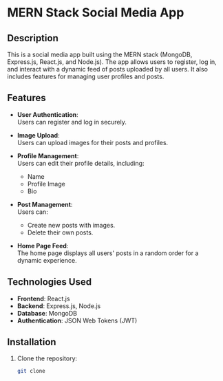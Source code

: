 # MERN Stack Social Media App

## Description
This is a social media app built using the MERN stack (MongoDB, Express.js, React.js, and Node.js). The app allows users to register, log in, and interact with a dynamic feed of posts uploaded by all users. It also includes features for managing user profiles and posts.

## Features
- **User Authentication**:  
  Users can register and log in securely.
  
- **Image Upload**:  
  Users can upload images for their posts and profiles.

- **Profile Management**:  
  Users can edit their profile details, including:
  - Name
  - Profile Image
  - Bio

- **Post Management**:  
  Users can:
  - Create new posts with images.
  - Delete their own posts.

- **Home Page Feed**:  
  The home page displays all users' posts in a random order for a dynamic experience.

## Technologies Used
- **Frontend**: React.js  
- **Backend**: Express.js, Node.js  
- **Database**: MongoDB  
- **Authentication**: JSON Web Tokens (JWT)

## Installation
1. Clone the repository:  
   ```bash
   git clone 
